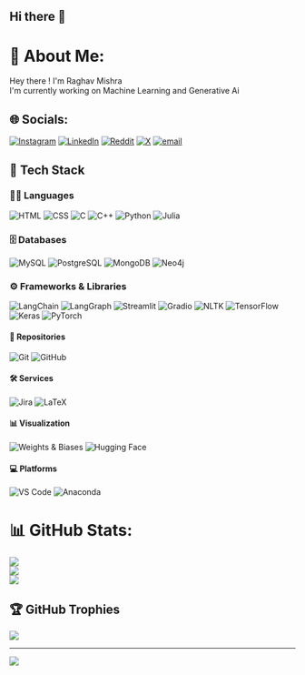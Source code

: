 ## Hi there 👋

# 💫 About Me:
Hey there ! I'm Raghav Mishra <br>I'm currently working on Machine Learning and Generative Ai


## 🌐 Socials:
[![Instagram](https://img.shields.io/badge/Instagram-%23E4405F.svg?logo=Instagram&logoColor=white)](https://instagram.com/rm1.0291) [![LinkedIn](https://img.shields.io/badge/LinkedIn-%230077B5.svg?logo=linkedin&logoColor=white)](https://linkedin.com/in/www.linkedin.com/in/raghav-mishra-9a4431329) [![Reddit](https://img.shields.io/badge/Reddit-%23FF4500.svg?logo=Reddit&logoColor=white)](https://reddit.com/user/u/rm1_290) [![X](https://img.shields.io/badge/X-black.svg?logo=X&logoColor=white)](https://x.com/@raghav051006) [![email](https://img.shields.io/badge/Email-D14836?logo=gmail&logoColor=white)](mailto:raghav051006@gmail.com) 

## 🚀 Tech Stack

### 🧑‍💻 Languages
![HTML](https://img.shields.io/badge/HTML5-E34F26?style=flat&logo=html5&logoColor=white)
![CSS](https://img.shields.io/badge/CSS3-1572B6?style=flat&logo=css3&logoColor=white)
![C](https://img.shields.io/badge/C-00599C?style=flat&logo=c&logoColor=white)
![C++](https://img.shields.io/badge/C++-00599C?style=flat&logo=cplusplus&logoColor=white)
![Python](https://img.shields.io/badge/Python-3776AB?style=flat&logo=python&logoColor=white)
![Julia](https://img.shields.io/badge/Julia-9558B2?style=flat&logo=julia&logoColor=white)

### 🗄️ Databases
![MySQL](https://img.shields.io/badge/MySQL-4479A1?style=flat&logo=mysql&logoColor=white)
![PostgreSQL](https://img.shields.io/badge/PostgreSQL-336791?style=flat&logo=postgresql&logoColor=white)
![MongoDB](https://img.shields.io/badge/MongoDB-47A248?style=flat&logo=mongodb&logoColor=white)
![Neo4j](https://img.shields.io/badge/Neo4j-008CC1?style=flat&logo=neo4j&logoColor=white)

### ⚙️ Frameworks & Libraries
![LangChain](https://img.shields.io/badge/LangChain-000000?style=flat&logo=langchain&logoColor=white)
![LangGraph](https://img.shields.io/badge/LangGraph-000000?style=flat)
![Streamlit](https://img.shields.io/badge/Streamlit-FF4B4B?style=flat&logo=streamlit&logoColor=white)
![Gradio](https://img.shields.io/badge/Gradio-3C1E8E?style=flat)
![NLTK](https://img.shields.io/badge/NLTK-76B900?style=flat)
![TensorFlow](https://img.shields.io/badge/TensorFlow-FF6F00?style=flat&logo=tensorflow&logoColor=white)
![Keras](https://img.shields.io/badge/Keras-D00000?style=flat&logo=keras&logoColor=white)
![PyTorch](https://img.shields.io/badge/PyTorch-EE4C2C?style=flat&logo=pytorch&logoColor=white)

#### 📁 Repositories
![Git](https://img.shields.io/badge/Git-F05032?style=flat&logo=git&logoColor=white)
![GitHub](https://img.shields.io/badge/GitHub-181717?style=flat&logo=github&logoColor=white)

#### 🛠️ Services
![Jira](https://img.shields.io/badge/Jira-0052CC?style=flat&logo=jira&logoColor=white)
![LaTeX](https://img.shields.io/badge/LaTeX-008080?style=flat&logo=latex&logoColor=white)

#### 📊 Visualization
![Weights & Biases](https://img.shields.io/badge/W&B-FFBE00?style=flat&logo=wandb&logoColor=black)
![Hugging Face](https://img.shields.io/badge/HuggingFace-FFD21F?style=flat&logo=huggingface&logoColor=black)

#### 💻 Platforms
![VS Code](https://img.shields.io/badge/VS%20Code-007ACC?style=flat&logo=visualstudiocode&logoColor=white)
![Anaconda](https://img.shields.io/badge/Anaconda-44A833?style=flat&logo=anaconda&logoColor=white)




# 📊 GitHub Stats:
![](https://github-readme-stats.vercel.app/api?username=Raghav0079&theme=dark&hide_border=false&include_all_commits=true&count_private=true)<br/>
![](https://nirzak-streak-stats.vercel.app/?user=Raghav0079&theme=dark&hide_border=false)<br/>
![](https://github-readme-stats.vercel.app/api/top-langs/?username=Raghav0079&theme=dark&hide_border=false&include_all_commits=true&count_private=true&layout=compact)

## 🏆 GitHub Trophies
![](https://github-profile-trophy.vercel.app/?username=Raghav0079&theme=radical&no-frame=false&no-bg=true&margin-w=4)

---
[![](https://visitcount.itsvg.in/api?id=Raghav0079&icon=0&color=0)](https://visitcount.itsvg.in)

<!-- Proudly created with GPRM ( https://gprm.itsvg.in ) -->

